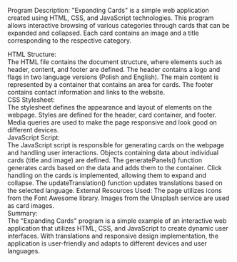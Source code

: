 Program Description:
"Expanding Cards" is a simple web application created using HTML, CSS, and JavaScript technologies. This program allows interactive browsing of various categories through cards that can be expanded and collapsed. Each card contains an image and a title corresponding to the respective category.

HTML Structure:</br>
The HTML file contains the document structure, where elements such as header, content, and footer are defined.
The header contains a logo and flags in two language versions (Polish and English).
The main content is represented by a container that contains an area for cards.
The footer contains contact information and links to the website.</br>
CSS Stylesheet:</br>
The stylesheet defines the appearance and layout of elements on the webpage.
Styles are defined for the header, card container, and footer.
Media queries are used to make the page responsive and look good on different devices.</br>
JavaScript Script:</br>
The JavaScript script is responsible for generating cards on the webpage and handling user interactions.
Objects containing data about individual cards (title and image) are defined.
The generatePanels() function generates cards based on the data and adds them to the container.
Click handling on the cards is implemented, allowing them to expand and collapse.
The updateTranslation() function updates translations based on the selected language.
External Resources Used:
The page utilizes icons from the Font Awesome library.
Images from the Unsplash service are used as card images.</br>
Summary:</br>
The "Expanding Cards" program is a simple example of an interactive web application that utilizes HTML, CSS, and JavaScript to create dynamic user interfaces. With translations and responsive design implementation, the application is user-friendly and adapts to different devices and user languages.
